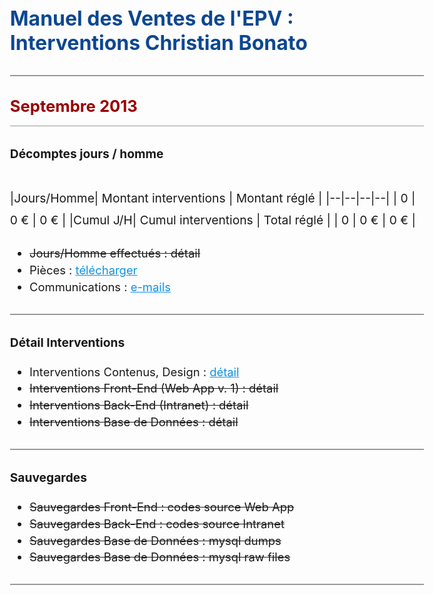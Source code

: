 # Manuel des Ventes de l'EPV : Interventions Christian Bonato

---

## **Septembre 2013**  

### Décomptes jours / homme

|Jours/Homme| Montant interventions | Montant réglé |
|--|--|--|--|
| 0 | 0 € | 0 € |
|**Cumul J/H**| **Cumul interventions** | **Total réglé** |
| 0 | 0 € | 0 € |


 - ~~Jours/Homme effectués : détail~~
 - Pièces : [télécharger](https://drive.google.com/file/d/1BpLAAdtNL1i7qtbb6kKXkxv2xc182yYW/view?usp=sharing)
 - Communications : [e-mails](http://ns367573.ovh.net/castle_intranet/utilities/emails_by_category/2013-09)

---

### Détail Interventions

- Interventions Contenus, Design : [détail](http://ns367573.ovh.net/castle_intranet/utilities/reorganiser/design/2013-09)  
 - ~~Interventions Front-End  (Web App v. 1) : détail~~
 - ~~Interventions Back-End (Intranet) : détail~~
 - ~~Interventions Base de Données : détail~~

---

### Sauvegardes

 - ~~Sauvegardes Front-End : codes source Web App~~
 - ~~Sauvegardes Back-End : codes source Intranet~~
 - ~~Sauvegardes Base de Données : mysql dumps~~
 - ~~Sauvegardes Base de Données : mysql raw files~~

---

<script src="https://code.jquery.com/jquery-3.2.1.min.js"></script>

<script>
  
  $(document).ready(function(){
  
$('a').attr('target','_blank');
  
// force PDF Files to open in new window
    $('a[href$=".pdf"]').attr('target', '_blank');
  });
  
</script>

<style>
body{
  font-size: 1.15rem;
  }
  
  .inner{
      max-width: 75vw;
  }
  
  thead, tr:nth-child(2){
      background: white;
      font-weight: initial !important;
  }
 
 th {
    font-family: inherit;
    padding: 1rem;
    background: none;
    color: #373737;
    padding: 0.85rem;
    border: 1px solid #373737;
      font-weight: initial !important;
}

strong{
font-weight: normal !important;
}

tbody{
    font-weight: 700 !important;
    color:black;
}
 
  h1 {
    margin-top: 3rem;
    font-size: 2rem;
    color: #0c4792;
}  

h2 {
    margin-top: 2rem;
    font-size: 1.6rem;
    padding-bottom: 1rem;
    background: none;
    border-bottom: 1px solid #999;
    color: #990000;
    font-weight: 700 !important;
} 

h2 > strong{
    font-weight: 700 !important;
}


h3 {
    margin-top: 2rem;
    font-size: 1.2rem;
} 

p{
  margin-top: 2.6rem;
  font-size:1.2rem;
  line-height: 2.2rem;
  }
  
 hr {
    height: initial;
    margin-bottom: 0.5rem;
    margin-top: 2rem;
    border: 1px solid #999;
    background: none;
}

li{
padding-top: 0.3rem;
}

a{
color:#0c93e4;
text-decoration: underline;
}

a:visited {
  color: purple;
}

#header_wrap{
display:none;
}

#main_content_wrap{
padding-bottom: 6rem;
}

#footer_wrap{
display:none;
}
</style>
